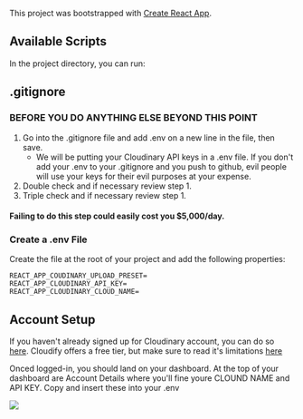 This project was bootstrapped with [Create React App](https://github.com/facebook/create-react-app).

## Available Scripts

In the project directory, you can run:

## .gitignore
### BEFORE YOU DO ANYTHING ELSE BEYOND THIS POINT
1. Go into the .gitignore file and add .env on a new line in the file, then save.
    - We will be putting your Cloudinary API keys in a .env file. If you don't add your .env to your .gitignore and you push to github, evil people will use your keys for their evil purposes at your expense.
1. Double check and if necessary review step 1.
1. Triple check and if necessary review step 1.
#### **Failing to do this step could easily cost you $5,000/day.**

### Create a .env File
Create the file at the root of your project and add the following properties:
```
REACT_APP_COUDINARY_UPLOAD_PRESET=
REACT_APP_CLOUDINARY_API_KEY=
REACT_APP_CLOUDINARY_CLOUD_NAME=
```

## Account Setup
If you haven't already signed up for Cloudinary account, you can do so [here](https://cloudinary.com/). Cloudify offers a free tier, but make sure to read it's limitations [here](https://cloudinary.com/pricing)

Onced logged-in, you should land on your dashboard. At the top of your dashboard are Account Details where you'll fine youre CLOUND NAME and API KEY. Copy and insert these into your .env

<img src='account_details.png' />
